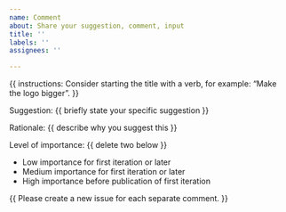 ```yaml
---
name: Comment
about: Share your suggestion, comment, input
title: ''
labels: ''
assignees: ''

---
```


{{ instructions: Consider starting the title with a verb, for example: “Make the logo bigger”. }}

Suggestion: {{ briefly state your specific suggestion }}

Rationale: {{ describe why you suggest this }}

Level of importance: {{ delete two below }}
* Low importance for first iteration or later
* Medium importance for first iteration or later
* High importance before publication of first iteration

{{ Please create a new issue for each separate comment. }}
